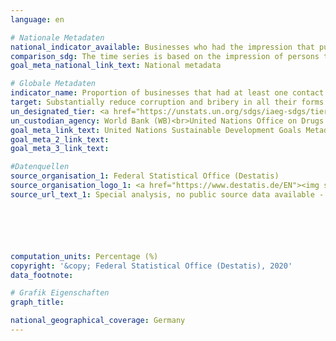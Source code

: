 ```yaml
---
language: en

# Nationale Metadaten
national_indicator_available: Businesses who had the impression that public officials are corruptible (during interactions with public agencies in the previous two years)
comparison_sdg: The time series is based on the impression of persons that enterprises in their line of business have bribed public officials rather than if they actually paid a bribe or were asked for one.
goal_meta_national_link_text: National metadata

# Globale Metadaten
indicator_name: Proportion of businesses that had at least one contact with a public official and that paid a bribe to a public official, or were asked for a bribe by those public officials during the previous 12 months
target: Substantially reduce corruption and bribery in all their forms
un_designated_tier: <a href="https://unstats.un.org/sdgs/iaeg-sdgs/tier-classification/" title="Click here for more information on the UN tier classification.">Tier II</a>
un_custodian_agency: World Bank (WB)<br>United Nations Office on Drugs and Crime (UNODC)
goal_meta_link_text: United Nations Sustainable Development Goals Metadata
goal_meta_2_link_text: 
goal_meta_3_link_text: 

#Datenquellen
source_organisation_1: Federal Statistical Office (Destatis)
source_organisation_logo_1: <a href="https://www.destatis.de/EN"><img src="https://g205sdgs.github.io/sdg-indicators/public/OrgImgEn/destatis.png" alt="Logo destatis" style="height:60px; width:148px" /></a>
source_url_text_1: Special analysis, no public source data available - Other results from the Life Sitation Survey (only available in German)






computation_units: Percentage (%)
copyright: '&copy; Federal Statistical Office (Destatis), 2020'
data_footnote: 

# Grafik Eigenschaften
graph_title: 

national_geographical_coverage: Germany
---
```


